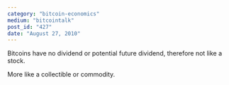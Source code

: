 ```yaml
---
category: "bitcoin-economics"
medium: "bitcointalk"
post_id: "427"
date: "August 27, 2010"
---
```

Bitcoins have no dividend or potential future dividend, therefore not like a stock.

More like a collectible or commodity.